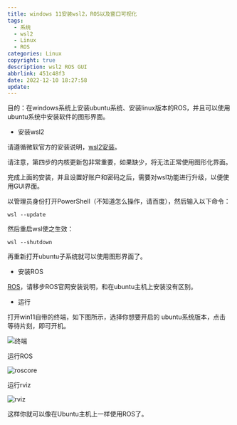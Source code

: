 ```yaml
---
title: windows 11安装wsl2，ROS以及窗口可视化
tags:
  - 系统
  - wsl2
  - Linux
  - ROS
categories: Linux
copyright: true
description: wsl2 ROS GUI
abbrlink: 451c48f3
date: 2022-12-10 18:27:58
update:
---
```

 目的：在windows系统上安装ubuntu系统、安装linux版本的ROS，并且可以使用ubuntu系统中安装软件的图形界面。

- 安装wsl2

请遵循微软官方的安装说明，[wsl2安装](https://learn.microsoft.com/zh-cn/windows/wsl/install-manual)。

请注意，第四步的内核更新包非常重要，如果缺少，将无法正常使用图形化界面。

完成上面的安装，并且设置好账户和密码之后，需要对wsl功能进行升级，以便使用GUI界面。

以管理员身份打开PowerShell（不知道怎么操作，请百度），然后输入以下命令：

    wsl --update

然后重启wsl使之生效：

    wsl --shutdown

再重新打开ubuntu子系统就可以使用图形界面了。

- 安装ROS

[ROS](http://wiki.ros.org/melodic/Installation/Ubuntu)，请移步ROS官网安装说明，和在ubuntu主机上安装没有区别。

- 运行

 打开win11自带的终端，如下图所示，选择你想要开启的 ubuntu系统版本，点击等待片刻，即可开机。

 ![终端](https://s2.loli.net/2022/12/10/wiFdS25tg1DhAlY.png)

运行ROS

 ![roscore](https://s2.loli.net/2022/12/10/qcGPNrO2jmDbuQJ.png)

运行rviz

 ![rviz](https://s2.loli.net/2022/12/10/nRP29ukhsQi4Sxb.png)

这样你就可以像在Ubuntu主机上一样使用ROS了。